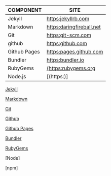 | COMPONENT | SITE |
| ------ | ------ |
| Jekyll | [https:jekyllrb.com](https:jekyllrb.com) |
| Markdown | [https:daringfireball.net](https:daringfireball.net) |
| Git | [https:git-scm.com](https:git-scm.com) |
| github | [https:github.com](https:github.com) |
| Github Pages | [https:pages.github.com](https:pages.github.com) |
| Bundler | [https:bundler.io](https:bundler.io) |
| RubyGems | [(https:rubygems.org](https:rubygems.org) |
| Node.js | [(https:)]



[Jekyll](https:jekyllrb.com)  

[Markdown](https:daringfireball.net)  

[Git](https:git-scm.com)  

[Github](https:github.com)

[Github Pages](https:pages.github.com)  

[Bundler](https:bundler.io)  

[RubyGems](https:rubygems.org)  

[Node]

[npm]
